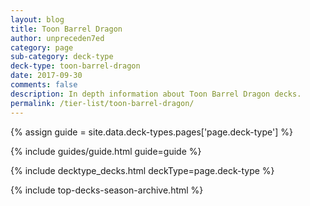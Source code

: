```yaml
---
layout: blog
title: Toon Barrel Dragon
author: unpreceden7ed
category: page
sub-category: deck-type
deck-type: toon-barrel-dragon
date: 2017-09-30
comments: false
description: In depth information about Toon Barrel Dragon decks.
permalink: /tier-list/toon-barrel-dragon/
---
```


{% assign guide = site.data.deck-types.pages['page.deck-type'] %}

{% include guides/guide.html guide=guide %}

{% include decktype_decks.html deckType=page.deck-type %}

{% include top-decks-season-archive.html %}